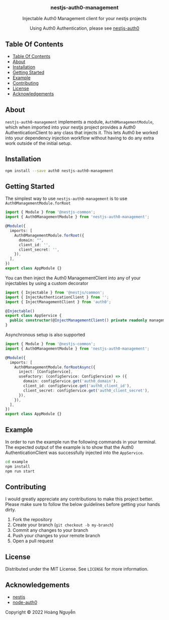 <p align="center">
  <h3 align="center">
    nestjs-auth0-management
  </h3>

  <p align="center">
    Injectable Auth0 Management client for your nestjs projects
  </p>
  <p align="center">
    Using Auth0 Authentication, please see <a href="https://github.com/hoangnguyen1247/nestjs-auth0">nestjs-auth0</a>
  </p>

</p>

## Table Of Contents

- [Table Of Contents](#table-of-contents)
- [About](#about)
- [Installation](#installation)
- [Getting Started](#getting-started)
- [Example](#example)
- [Contributing](#contributing)
- [License](#license)
- [Acknowledgements](#acknowledgements)

## About

`nestjs-auth0-management` implements a module, `Auth0ManagementModule`, which when imported into
your nestjs project provides a Auth0 AuthenticationClient to any class that injects it. This
lets Auth0 be worked into your dependency injection workflow without having to
do any extra work outside of the initial setup.

## Installation

```bash
npm install --save auth0 nestjs-auth0-management
```

## Getting Started

The simplest way to use `nestjs-auth0-management` is to use `Auth0ManagementModule.forRoot`

```typescript
import { Module } from '@nestjs-common';
import { Auth0ManagementModule } from 'nestjs-auth0-management';

@Module({
  imports: [
    Auth0ManagementModule.forRoot({
      domain: "",
      client_id: '',
      client_secret: '',
    }),
  ],
})
export class AppModule {}
```

You can then inject the Auth0 ManagementClient into any of your injectables by using a
custom decorator

```typescript
import { Injectable } from '@nestjs/common';
import { InjectAuthenticationClient } from '';
import { InjectManagementClient } from 'auth0';

@Injectable()
export class AppService {
  public constructor(@InjectManagementClient() private readonly managementClient: ManagementClient) {}
}
```

Asynchronous setup is also supported

```typescript
import { Module } from '@nestjs-common';
import { Auth0ManagementModule } from 'nestjs-auth0-management';

@Module({
  imports: [
    Auth0ManagementModule.forRootAsync({
      inject: [ConfigService],
      useFactory: (configService: ConfigService) => ({
        domain: configService.get('auth0_domain'),
        client_id: configService.get('auth0_client_id'),
        client_secret: configService.get('auth0_client_secret'),
      }),
    }),
  ],
})
export class AppModule {}
```

## Example

In order to run the example run the following commands in your terminal. The
expected output of the example is to show that the Auth0 AuthenticationClient was
successfully injected into the `AppService`.

```bash
cd example
npm install
npm run start
```

## Contributing

I would greatly appreciate any contributions to make this project better. Please
make sure to follow the below guidelines before getting your hands dirty.

1. Fork the repository
2. Create your branch (`git checkout -b my-branch`)
3. Commit any changes to your branch
4. Push your changes to your remote branch
5. Open a pull request

## License

Distributed under the MIT License. See `LICENSE` for more information.

## Acknowledgements

- [nestjs](https://nestjs.com)
- [node-auth0](https://github.com/auth0/node-auth0)

Copyright &copy; 2022 Hoàng Nguyễn
